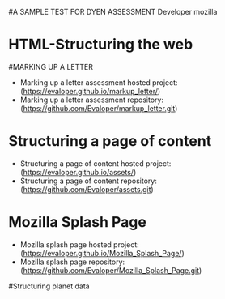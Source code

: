 #A SAMPLE TEST FOR DYEN ASSESSMENT
Developer mozilla

# HTML-Structuring the web

#MARKING UP A LETTER
- Marking up a letter assessment hosted project: (https://evaloper.github.io/markup_letter/)
- Marking up a letter assessment repository: (https://github.com/Evaloper/markup_letter.git)

# Structuring a page of content
- Structuring a page of content hosted project: (https://evaloper.github.io/assets/)
- Structuring a page of content repository: (https://github.com/Evaloper/assets.git)

# Mozilla Splash Page
- Mozilla splash page hosted project: (https://evaloper.github.io/Mozilla_Splash_Page/)
- Mozilla splash page repository: (https://github.com/Evaloper/Mozilla_Splash_Page.git)


#Structuring planet data

